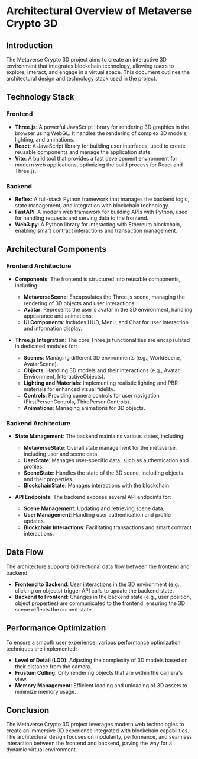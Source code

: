 # Architectural Overview of Metaverse Crypto 3D

## Introduction
The Metaverse Crypto 3D project aims to create an interactive 3D environment that integrates blockchain technology, allowing users to explore, interact, and engage in a virtual space. This document outlines the architectural design and technology stack used in the project.

## Technology Stack

### Frontend
- **Three.js**: A powerful JavaScript library for rendering 3D graphics in the browser using WebGL. It handles the rendering of complex 3D models, lighting, and animations.
- **React**: A JavaScript library for building user interfaces, used to create reusable components and manage the application state.
- **Vite**: A build tool that provides a fast development environment for modern web applications, optimizing the build process for React and Three.js.

### Backend
- **Reflex**: A full-stack Python framework that manages the backend logic, state management, and integration with blockchain technology.
- **FastAPI**: A modern web framework for building APIs with Python, used for handling requests and serving data to the frontend.
- **Web3.py**: A Python library for interacting with Ethereum blockchain, enabling smart contract interactions and transaction management.

## Architectural Components

### Frontend Architecture
- **Components**: The frontend is structured into reusable components, including:
  - **MetaverseScene**: Encapsulates the Three.js scene, managing the rendering of 3D objects and user interactions.
  - **Avatar**: Represents the user's avatar in the 3D environment, handling appearance and animations.
  - **UI Components**: Includes HUD, Menu, and Chat for user interaction and information display.

- **Three.js Integration**: The core Three.js functionalities are encapsulated in dedicated modules for:
  - **Scenes**: Managing different 3D environments (e.g., WorldScene, AvatarScene).
  - **Objects**: Handling 3D models and their interactions (e.g., Avatar, Environment, InteractiveObjects).
  - **Lighting and Materials**: Implementing realistic lighting and PBR materials for enhanced visual fidelity.
  - **Controls**: Providing camera controls for user navigation (FirstPersonControls, ThirdPersonControls).
  - **Animations**: Managing animations for 3D objects.

### Backend Architecture
- **State Management**: The backend maintains various states, including:
  - **MetaverseState**: Overall state management for the metaverse, including user and scene data.
  - **UserState**: Manages user-specific data, such as authentication and profiles.
  - **SceneState**: Handles the state of the 3D scene, including objects and their properties.
  - **BlockchainState**: Manages interactions with the blockchain.

- **API Endpoints**: The backend exposes several API endpoints for:
  - **Scene Management**: Updating and retrieving scene data.
  - **User Management**: Handling user authentication and profile updates.
  - **Blockchain Interactions**: Facilitating transactions and smart contract interactions.

## Data Flow
The architecture supports bidirectional data flow between the frontend and backend:
- **Frontend to Backend**: User interactions in the 3D environment (e.g., clicking on objects) trigger API calls to update the backend state.
- **Backend to Frontend**: Changes in the backend state (e.g., user position, object properties) are communicated to the frontend, ensuring the 3D scene reflects the current state.

## Performance Optimization
To ensure a smooth user experience, various performance optimization techniques are implemented:
- **Level of Detail (LOD)**: Adjusting the complexity of 3D models based on their distance from the camera.
- **Frustum Culling**: Only rendering objects that are within the camera's view.
- **Memory Management**: Efficient loading and unloading of 3D assets to minimize memory usage.

## Conclusion
The Metaverse Crypto 3D project leverages modern web technologies to create an immersive 3D experience integrated with blockchain capabilities. The architectural design focuses on modularity, performance, and seamless interaction between the frontend and backend, paving the way for a dynamic virtual environment.